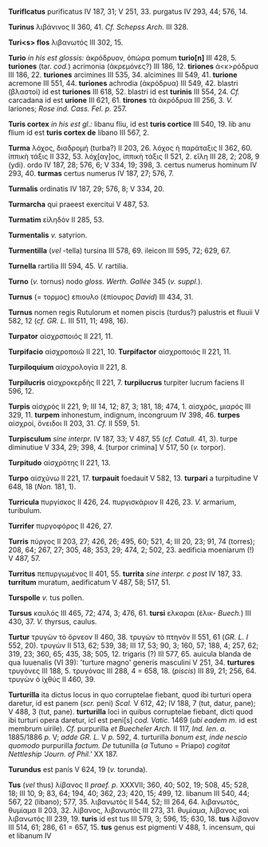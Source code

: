 **Turiflcatus** purificatus IV 187, 31; V 251, 33. purgatus IV 293, 44;
576, 14.

**Turinus** λιβάνινος II 360, 41. *Cf. Schepss Arch.* III 328.

**Turi\<s\> flos** λιβανωτός III 302, 15.

**Turio** *in his est glossis:* ἀκρόδρυον, ὀπώρα pomum **turio[n]**
III 428, 5. **turiones** (tar. *cod.*) acrimonia (ἀκρεμόνες?) III 186,
12. **tiriones** ἀ\<κ\>ρόδρυα III 186, 22. **turiones** arcimines III
535, 34. alcimines III 549, 41. **turione** acremone III 551, 44.
**turiones** achrodia (ἀκρόδρυα) III 549, 42. blastri (βλαστοί) id est
**turiones** III 618, 52. blastri id est **turinis** III 554, 24. *Cf.*
carcadana id est **urione** III 621, 61. **tirones** τὰ ἀκρόδρυα III
256, 3. *V.* lariones; *Rose ind. Cass. Fel. p.* 257.

**Turis cortex** *in his est gl.:* libanu fliu, id est **turis cortice**
III 540, 19. lib anu flium id est **turis cortex de** libano III 567, 2.

**Turma** λόχος, διαδρομή (turba?) II 203, 26. λόχος ἡ παράταξις II 362,
60. ἱππικὴ τάξις II 332, 53. λόχ[αγ]ος, ἱππικὴ τάξις II 521, 2. εἴλη
III 28, 2; 208, 9 (ydi). ordo IV 187, 28; 576, 6; V 334, 19; 398, 3.
certus numerus hominum IV 293, 40. **turmas** certus numerus IV 187, 27;
576, 7.

**Turmalis** ordinatis IV 187, 29; 576, 8; V 334, 20.

**Turmarcha** qui praeest exercitui V 487, 53.

**Turmatim** εἰληδόν II 285, 53.

**Turmentalis** *v.* satyrion.

**Turmentilla** (*vel* -tella) tursina III 578, 69. ileicon III 595, 72;
629, 67.

**Turnella** rartilia III 594, 45. *V.* rartilia.

**Turno** (*v.* tornus) nodo *gloss. Werth. Gallée* 345 (*v. suppl.*).

**Turnus** (= τορμος) επιουλο (ἐπίουρος *David*) III 434, 31.

**Turnus** nomen regis Rutulorum et nomen piscis (turdus?) palustris et
fluuii V 582, 12 (*cf. GR. L.* III 511, 11; 498, 16).

**Turpator** αἰσχρσποιός II 221, 11.

**Turpifacio** αἰσχροποιῶ II 221, 10. **Turpifactor** αἰσχροποιός II
221, 11.

**Turpiloquium** αἰσχρολογία II 221, 8.

**Turpilucris** αἰσχροκερδής II 221, 7. **turpilucrus** turpiter lucrum
faciens II 596, 12.

**Turpis** αἰσχρός II 221, 9; III 14, 12; 87, 3; 181, 18; 474, 1.
αἰσχρός, μιαρός III 329, 11. **turpem** inhonestum, indignum, incongruum
IV 398, 46. **turpes** αἰσχροί, ὄνειδοι II 203, 31. *Cf.* II 559, 51.

**Turpisculum** *sine interpr.* IV 187, 33; V 487, 55 (*cf. Catull.* 41,
3). turpe diminutiue V 334, 29; 398, 4. [turpor crimina] V 517, 50
(*v.* torpor).

**Turpitudo** αἰσχρότης II 221, 13.

**Turpo** αἰσχύνω II 221, 17. **turpauit** foedauit V 582, 13.
**turpari** a turpitudine V 648, 18 (*Non.* 181, 1).

**Turricula** πυργίσκος II 426, 24. πυργισκάριον II 426, 23. *V.*
armarium, turibulum.

**Turrifer** πυργοφόρος II 426, 27.

**Turris** πύργος II 203, 27; 426, 26; 495, 60; 521, 4; III 20, 23; 91,
74 (torres); 208, 64; 267, 27; 305, 48; 353, 29; 474, 2; 502, 23.
aedificia moeniarum (!) V 487, 57.

**Turritus** πεπυργωμένος II 401, 55. **turrita** *sine interpr. c post*
IV 187, 33. **turritum** muratum, aedificatum V 487, 58; 517, 51.

**Turspolle** *v.* tus pollen.

**Tursus** καυλός III 465, 72; 474, 3; 476, 61. **tursi** ελκαραι (ἑλικ-
*Buech.*) III 430, 37. *V.* thyrsus, caulus.

**Turtur** τρυγὼν τὸ ὄρνεον II 460, 38. τρυγὼν τὸ πτηνόν II 551, 61
(*GR. L. I* 552, 20). τρυγών II 513, 62; 539, 38; III 17, 53; 90, 3;
160, 57; 188, 4; 257, 62; 319, 23; 360, 65; 435, 38; 505, 12. trigaris
(?) III 577, 65. auicula blanda de qua Iuuenalis (VI 39): 'turture
magno' generis masculini V 251, 34. **turtures** τρυγόνες III 188, 5.
τρυγόνας III 288, 4 = 658, 18. (*piscis*) III 89, 21; 256, 64. τρυγὼν ὁ
ἰχθύς II 460, 39.

**Turturilla** ita dictus locus in quo corruptelae fiebant, quod ibi
turturi opera daretur, id est panem (*scr.* peni) *Scal.* V 612, 42; IV
188, 7 (tut, datur, pane); V 488, 3 (tut, pane). **turturilla** loci in
quibus corruptelae fiebant, dicti quod ibi turturi opera daretur, icl
est peni[s] *cod. Vatic.* 1469 (*ubi eadem m.* id est membrum uirile).
*Cf.* purpurilla *et Buecheler Arch.* II 117, *Ind. Ien. a.* 1885/1886
*p.* V; *adde GR. L.* V *p.* 592, 4. turturilla *bonum est, inde nescio
quo­modo* purpurilla *factum. De* tutunilla (*a* Tutuno = Priapo)
*cogitat Nettleship 'Journ. of Phil.'* XX 187.

**Turundus** est panis V 624, 19 (*v.* torunda).

**Tus** (*vel* thus) λίβανος II *praef. p.* XXXVII; 360, 40; 502, 19;
508, 45; 528, 18; III 10, 9; 83, 64; 194, 40; 362, 23; 420, 15; 499, 12.
libanum III 540, 44; 567, 22 (libano); 577, 35. λιβανωτός II 544, 52;
III 264, 64. λιβανωτός, θυμίαμα II 203, 32. λίβανος, λιβανωτός III 273,
31. θυμίαμα, λίβανος καὶ λιβανωτός III 239, 19. **turis** id est tus III
579, 3; 596, 15; 630, 18. **tus** λίβανον III 514, 61; 286, 61 = 657,
15. **tus** genus est pigmenti V 488, 1. incensum, qui et libanum IV
